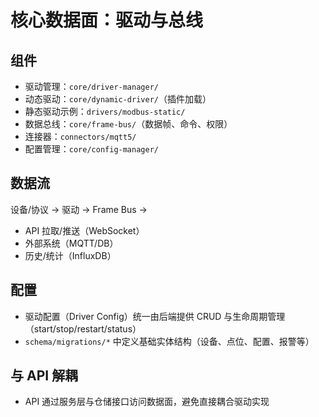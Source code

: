 # 核心数据面：驱动与总线

## 组件

- 驱动管理：`core/driver-manager/`
- 动态驱动：`core/dynamic-driver/`（插件加载）
- 静态驱动示例：`drivers/modbus-static/`
- 数据总线：`core/frame-bus/`（数据帧、命令、权限）
- 连接器：`connectors/mqtt5/`
- 配置管理：`core/config-manager/`

## 数据流

设备/协议 -> 驱动 -> Frame Bus ->
- API 拉取/推送（WebSocket）
- 外部系统（MQTT/DB）
- 历史/统计（InfluxDB）

## 配置

- 驱动配置（Driver Config）统一由后端提供 CRUD 与生命周期管理（start/stop/restart/status）
- `schema/migrations/*` 中定义基础实体结构（设备、点位、配置、报警等）

## 与 API 解耦

- API 通过服务层与仓储接口访问数据面，避免直接耦合驱动实现
